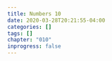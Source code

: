 ```yaml
---
title: Numbers 10
date: 2020-03-28T20:21:55-04:00
categories: []
tags: []
chapter: "010"
inprogress: false
---
```


